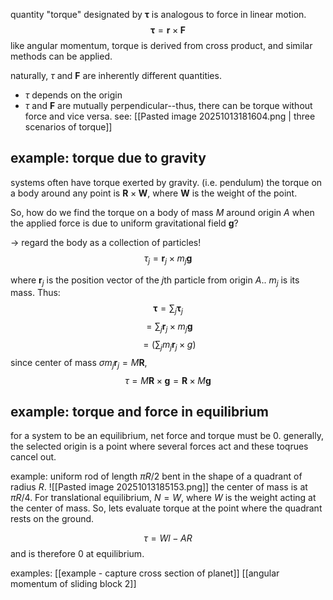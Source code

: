 quantity "torque" designated by $\mathbf{\tau}$ is analogous to force in linear motion.
$$\mathbf{\tau} = \mathbf{r}\times\mathbf{F}$$
like angular momentum, torque is derived from cross product, and similar methods can be applied.

naturally, $\tau$ and $\mathbf{F}$ are inherently different quantities.
- $\tau$ depends on the origin
- $\tau$ and $\mathbf{F}$ are mutually perpendicular--thus, there can be torque without force and vice versa. see: [[Pasted image 20251013181604.png | three scenarios of torque]]

## example: torque due to gravity
systems often have torque exerted by gravity. (i.e. pendulum)
the torque on a body around any point is $\mathbf{R}\times\mathbf{W}$, where $\mathbf{W}$ is the weight of the point.

So, how do we find the torque on a body of mass $M$ around origin $A$ when the applied force is due to uniform gravitational field $\mathbf{g}$?

$\rightarrow$ regard the body as a collection of particles!
$$\tau_j = \mathbf{r}_j\times m_j\mathbf{g}$$

where $\mathbf{r}_j$ is the position vector of the $j$th particle from origin $A$.. $m_j$ is its mass.
Thus:
$$\mathbf{\tau} = \sum_j \mathbf{\tau}_j$$
$$ = \sum_j \mathbf{r}_j \times m_j\mathbf{g}$$
$$ = (\sum_j m_j\mathbf{r}_j \times g)$$
since center of mass $\sigma m_j\mathbf{r}_j = M\mathbf{R}$,
$$\tau = M\mathbf{R}\times\mathbf{g} = \mathbf{R}\times M\mathbf{g}$$
## example: torque and force in equilibrium
for a system to be an equilibrium, net force and torque must be 0.
generally, the selected origin is a point where several forces act and these toqrues cancel out.

example: uniform rod of length $\pi R/2$ bent in the shape of a quadrant of radius $R$. 
![[Pasted image 20251013185153.png]]
the center of mass is at $\pi R/4$. For translational equilibrium, $N=W$, where $W$ is the weight acting at the center of mass. So, lets evaluate torque at the point where the quadrant rests on the ground.

$$\tau = Wl - AR$$ and is therefore 0 at equilibrium.

examples:
	[[example - capture cross section of planet]]
	[[angular momentum of sliding block 2]]
	